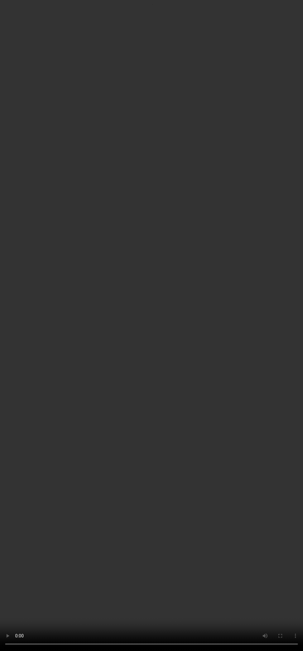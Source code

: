 ```yaml
---
layout: post
date: 2014-03-15
title: Names not numbers
category: "b-reel"
role: "Lead Developer"
client: "Médecins du Monde"
agency:
  - B-REEL
tech:
  - html5
  - javascript
  - php
  - aws
tags:
  - b-reel
  - html5
  - javascript
  - video
image: "medecins-du-monde--names-not-numbers"
image_home: "medecins-du-monde--names-not-numbers"
www: null
awards: ["award-awwwards_site_of_the_day", "thefwa_site_of_the_day"]
priority: "priority-2"
---
```


This website/experience has one thing: a video.

A video that must be in synchronization on each single frame.

The name that you see on the card is one of the four hundred png images that should be placed in top of the video.

Every time the video starts we pick one of those 400 images. Then we put it on top of the video and we sync in order to create the illusion that we have a unique video for each name.

I have used a technique which I explain more in depth in <a href="https://blog.singuerinc.com/javascript/video/html5/sync/2014/01/22/code-day-022-perfect-html5-video-sync/" target="_blank" rel="noopener">my blog</a>.

TL;DR Basically you have to encode the frame number in binary code in the video using black and white pixels. Using the `requestAnimationFrame()` function and drawing the video on a canvas you can extract those pixels and transform them into numbers.

Below is the video that we used as base:

<div class="video-wrapper">

<video style="position: absolute; top: 0; left: 0; width: 100%;height: 100%;" controls>
    <source src="https://singuerinc-b-reel.gitlab.io/org.names-not-numbers.www/files/video/MDM_INTRO_ASSEMBLE_EDIT_BLACK_720p_4.mp4" type="video/mp4">
    <source src="https://singuerinc-b-reel.gitlab.io/org.names-not-numbers.www/files/video/MDM_INTRO_ASSEMBLE_EDIT_BLACK_720p_4.webm" type="video/webm; codecs=&quot;vp8, vorbis&quot;">
    <source src="https://singuerinc-b-reel.gitlab.io/org.names-not-numbers.www/files/video/MDM_INTRO_ASSEMBLE_EDIT_BLACK_720p_4.ogv" type="video/ogg; codecs=&quot;theora, vorbis&quot;"></video>

</div>

Check it on the <a href="https://singuerinc-b-reel.gitlab.io/org.names-not-numbers.www/en_int/" target="_blank" rel="noopener">website</a> to see the final result.
